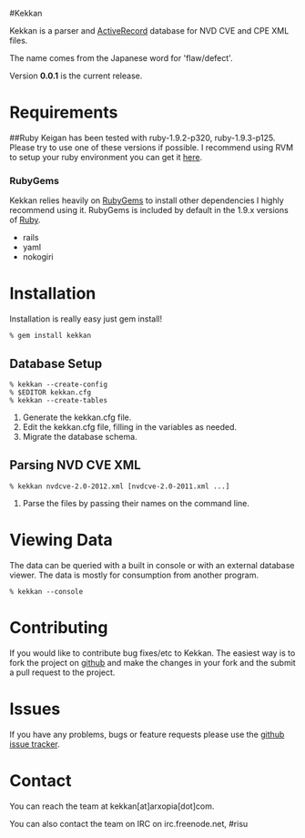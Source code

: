 #Kekkan

Kekkan is a parser and [ActiveRecord](http://api.rubyonrails.org/classes/ActiveRecord/Base.html) database for NVD CVE and CPE XML files.

The name comes from the Japanese word for 'flaw/defect'.

Version **0.0.1** is the current release.

# Requirements

##Ruby
Keigan has been tested with ruby-1.9.2-p320, ruby-1.9.3-p125. Please try to use one of these versions if possible. I recommend using RVM to setup your ruby environment you can get it [here](https://rvm.beginrescueend.com/).

### RubyGems
Kekkan relies heavily on [RubyGems](http://rubygems.org/) to install other dependencies I highly recommend using it. RubyGems is included by default in the 1.9.x versions of [Ruby](http://ruby-lang.org/).

- rails
- yaml
- nokogiri

# Installation
Installation is really easy just gem install!

	% gem install kekkan
	
## Database Setup

	% kekkan --create-config
	% $EDITOR kekkan.cfg
	% kekkan --create-tables

1. Generate the kekkan.cfg file.
2. Edit the kekkan.cfg file, filling in the variables as needed.
3. Migrate the database schema.

## Parsing NVD CVE XML

	% kekkan nvdcve-2.0-2012.xml [nvdcve-2.0-2011.xml ...]

1. Parse the files by passing their names on the command line.

# Viewing Data
The data can be queried with a built in console or with an external database viewer. The data is mostly for consumption from another program.

	% kekkan --console

# Contributing
If you would like to contribute bug fixes/etc to Kekkan. The easiest way is to fork the project on [github](http://github.com/arxopia/kekkan) and make the changes in your fork and the submit a pull request to the project.

# Issues
If you have any problems, bugs or feature requests please use the [github issue tracker](http://github.com/arxopia/kekkan/issues).

# Contact
You can reach the team at kekkan[at]arxopia[dot]com.

You can also contact the team on IRC on irc.freenode.net, #risu
